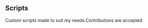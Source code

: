 ## Scripts
Custom scripts made to suit my needs.Contributions are accepted.





























































































































